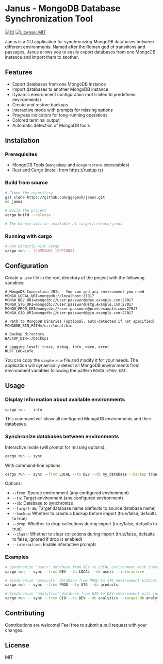 # Janus - MongoDB Database Synchronization Tool

[![CI](https://github.com/ggagosh/janus/actions/workflows/ci.yml/badge.svg)](https://github.com/ggagosh/janus/actions/workflows/ci.yml)
[![License: MIT](https://img.shields.io/badge/License-MIT-yellow.svg)](https://opensource.org/licenses/MIT)

Janus is a CLI application for synchronizing MongoDB databases between different environments. Named after the Roman god of transitions and passages, Janus allows you to easily export databases from one MongoDB instance and import them to another.

## Features

- Export databases from one MongoDB instance
- Import databases to another MongoDB instance
- Dynamic environment configuration (not limited to predefined environments)
- Create and restore backups
- Interactive mode with prompts for missing options
- Progress indicators for long-running operations
- Colored terminal output
- Automatic detection of MongoDB tools

## Installation

### Prerequisites

- MongoDB Tools (`mongodump` and `mongorestore` executables)
- Rust and Cargo (install from https://rustup.rs)

### Build from source

```bash
# Clone the repository
git clone https://github.com/ggagosh/janus.git
cd janus

# Build the project
cargo build --release

# The binary will be available at target/release/janus
```

### Running with cargo

```bash
# Run directly with cargo
cargo run -- [COMMAND] [OPTIONS]
```

## Configuration

Create a `.env` file in the root directory of the project with the following variables:

```
# MongoDB Connection URIs - You can add any environment you need
MONGO_LOCAL_URI=mongodb://localhost:27017
MONGO_DEV_URI=mongodb://user:password@dev.example.com:27017
MONGO_STG_URI=mongodb://user:password@stg.example.com:27017
MONGO_PROD_URI=mongodb://user:password@prod.example.com:27017
MONGO_GIO_URI=mongodb://user:password@gio.example.com:27017

# Path to MongoDB binaries (optional, auto-detected if not specified)
MONGODB_BIN_PATH=/usr/local/bin

# Backup directory
BACKUP_DIR=./backups

# Logging level: trace, debug, info, warn, error
RUST_LOG=info
```

You can copy the `sample.env` file and modify it for your needs. The application will dynamically detect all MongoDB environments from environment variables following the pattern `MONGO_<ENV>_URI`.

## Usage

### Display information about available environments

```bash
cargo run -- info
```

This command will show all configured MongoDB environments and their databases.

### Synchronize databases between environments

Interactive mode (will prompt for missing options):

```bash
cargo run -- sync
```

With command-line options:

```bash
cargo run -- sync --from LOCAL --to DEV --db my_database --backup true
```

Options:
- `--from`: Source environment (any configured environment)
- `--to`: Target environment (any configured environment)
- `--db`: Database to synchronize
- `--target-db`: Target database name (defaults to source database name)
- `--backup`: Whether to create a backup before import (true/false, defaults to true)
- `--drop`: Whether to drop collections during import (true/false, defaults to true)
- `--clear`: Whether to clear collections during import (true/false, defaults to false, ignored if drop is enabled)
- `--interactive`: Enable interactive prompts

### Examples

```bash
# Synchronize 'users' database from DEV to LOCAL environment with interactive prompts
cargo run -- sync --from DEV --to LOCAL --db users --interactive

# Synchronize 'products' database from PROD to STG environment without prompts
cargo run -- sync --from PROD --to STG --db products

# Synchronize 'analytics' database from GIO to DEV environment with custom target db
cargo run -- sync --from GIO --to DEV --db analytics --target-db analytics_copy
```

## Contributing

Contributions are welcome! Feel free to submit a pull request with your changes.

## License

MIT